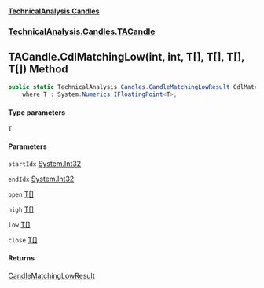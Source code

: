 #### [TechnicalAnalysis.Candles](TechnicalAnalysis.Candles.md 'TechnicalAnalysis.Candles')
### [TechnicalAnalysis.Candles](TechnicalAnalysis.Candles.md#TechnicalAnalysis.Candles 'TechnicalAnalysis.Candles').[TACandle](TACandle.md 'TechnicalAnalysis.Candles.TACandle')

## TACandle.CdlMatchingLow<T>(int, int, T[], T[], T[], T[]) Method

```csharp
public static TechnicalAnalysis.Candles.CandleMatchingLowResult CdlMatchingLow<T>(int startIdx, int endIdx, T[] open, T[] high, T[] low, T[] close)
    where T : System.Numerics.IFloatingPoint<T>;
```
#### Type parameters

<a name='TechnicalAnalysis.Candles.TACandle.CdlMatchingLow_T_(int,int,T[],T[],T[],T[]).T'></a>

`T`
#### Parameters

<a name='TechnicalAnalysis.Candles.TACandle.CdlMatchingLow_T_(int,int,T[],T[],T[],T[]).startIdx'></a>

`startIdx` [System.Int32](https://docs.microsoft.com/en-us/dotnet/api/System.Int32 'System.Int32')

<a name='TechnicalAnalysis.Candles.TACandle.CdlMatchingLow_T_(int,int,T[],T[],T[],T[]).endIdx'></a>

`endIdx` [System.Int32](https://docs.microsoft.com/en-us/dotnet/api/System.Int32 'System.Int32')

<a name='TechnicalAnalysis.Candles.TACandle.CdlMatchingLow_T_(int,int,T[],T[],T[],T[]).open'></a>

`open` [T](TACandle.CdlMatchingLow_T_(int,int,T[],T[],T[],T[]).md#TechnicalAnalysis.Candles.TACandle.CdlMatchingLow_T_(int,int,T[],T[],T[],T[]).T 'TechnicalAnalysis.Candles.TACandle.CdlMatchingLow<T>(int, int, T[], T[], T[], T[]).T')[[]](https://docs.microsoft.com/en-us/dotnet/api/System.Array 'System.Array')

<a name='TechnicalAnalysis.Candles.TACandle.CdlMatchingLow_T_(int,int,T[],T[],T[],T[]).high'></a>

`high` [T](TACandle.CdlMatchingLow_T_(int,int,T[],T[],T[],T[]).md#TechnicalAnalysis.Candles.TACandle.CdlMatchingLow_T_(int,int,T[],T[],T[],T[]).T 'TechnicalAnalysis.Candles.TACandle.CdlMatchingLow<T>(int, int, T[], T[], T[], T[]).T')[[]](https://docs.microsoft.com/en-us/dotnet/api/System.Array 'System.Array')

<a name='TechnicalAnalysis.Candles.TACandle.CdlMatchingLow_T_(int,int,T[],T[],T[],T[]).low'></a>

`low` [T](TACandle.CdlMatchingLow_T_(int,int,T[],T[],T[],T[]).md#TechnicalAnalysis.Candles.TACandle.CdlMatchingLow_T_(int,int,T[],T[],T[],T[]).T 'TechnicalAnalysis.Candles.TACandle.CdlMatchingLow<T>(int, int, T[], T[], T[], T[]).T')[[]](https://docs.microsoft.com/en-us/dotnet/api/System.Array 'System.Array')

<a name='TechnicalAnalysis.Candles.TACandle.CdlMatchingLow_T_(int,int,T[],T[],T[],T[]).close'></a>

`close` [T](TACandle.CdlMatchingLow_T_(int,int,T[],T[],T[],T[]).md#TechnicalAnalysis.Candles.TACandle.CdlMatchingLow_T_(int,int,T[],T[],T[],T[]).T 'TechnicalAnalysis.Candles.TACandle.CdlMatchingLow<T>(int, int, T[], T[], T[], T[]).T')[[]](https://docs.microsoft.com/en-us/dotnet/api/System.Array 'System.Array')

#### Returns
[CandleMatchingLowResult](CandleMatchingLowResult.md 'TechnicalAnalysis.Candles.CandleMatchingLowResult')